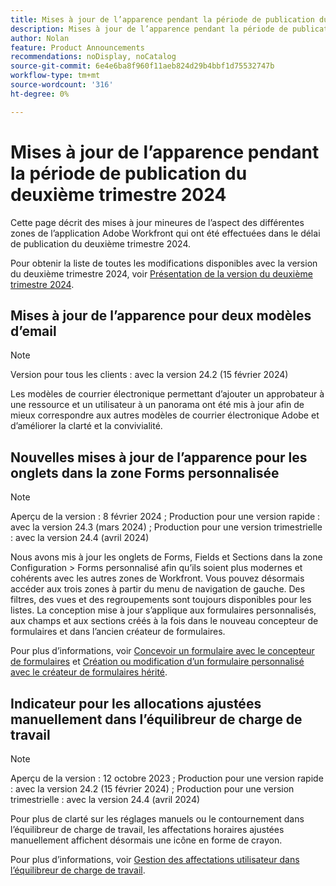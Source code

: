 ```yaml
---
title: Mises à jour de l’apparence pendant la période de publication du deuxième trimestre 2024
description: Mises à jour de l’apparence pendant la période de publication du deuxième trimestre 2024
author: Nolan
feature: Product Announcements
recommendations: noDisplay, noCatalog
source-git-commit: 6e4e6ba8f960f11aeb824d29b4bbf1d75532747b
workflow-type: tm+mt
source-wordcount: '316'
ht-degree: 0%

---
```


# Mises à jour de l’apparence pendant la période de publication du deuxième trimestre 2024

Cette page décrit des mises à jour mineures de l’aspect des différentes zones de l’application Adobe Workfront qui ont été effectuées dans le délai de publication du deuxième trimestre 2024.

Pour obtenir la liste de toutes les modifications disponibles avec la version du deuxième trimestre 2024, voir [Présentation de la version du deuxième trimestre 2024](/help/quicksilver/product-announcements/product-releases/24-q2-release-activity/24-q2-release-overview.md).

## Mises à jour de l’apparence pour deux modèles d’email

>[!NOTE]
>
>Version pour tous les clients : avec la version 24.2 (15 février 2024)

Les modèles de courrier électronique permettant d’ajouter un approbateur à une ressource et un utilisateur à un panorama ont été mis à jour afin de mieux correspondre aux autres modèles de courrier électronique Adobe et d’améliorer la clarté et la convivialité.

## Nouvelles mises à jour de l’apparence pour les onglets dans la zone Forms personnalisée

>[!NOTE]
>
>Aperçu de la version : 8 février 2024 ; Production pour une version rapide : avec la version 24.3 (mars 2024) ; Production pour une version trimestrielle : avec la version 24.4 (avril 2024)

Nous avons mis à jour les onglets de Forms, Fields et Sections dans la zone Configuration > Forms personnalisé afin qu’ils soient plus modernes et cohérents avec les autres zones de Workfront. Vous pouvez désormais accéder aux trois zones à partir du menu de navigation de gauche. Des filtres, des vues et des regroupements sont toujours disponibles pour les listes. La conception mise à jour s’applique aux formulaires personnalisés, aux champs et aux sections créés à la fois dans le nouveau concepteur de formulaires et dans l’ancien créateur de formulaires.

Pour plus d’informations, voir [Concevoir un formulaire avec le concepteur de formulaires](/help/quicksilver/administration-and-setup/customize-workfront/create-manage-custom-forms/form-designer/design-a-form/design-a-form.md) et [Création ou modification d’un formulaire personnalisé avec le créateur de formulaires hérité](/help/quicksilver/administration-and-setup/customize-workfront/create-manage-custom-forms/create-or-edit-a-custom-form.md).

## Indicateur pour les allocations ajustées manuellement dans l’équilibreur de charge de travail

>[!NOTE]
>
>Aperçu de la version : 12 octobre 2023 ; Production pour une version rapide : avec la version 24.2 (15 février 2024) ; Production pour une version trimestrielle : avec la version 24.4 (avril 2024)

Pour plus de clarté sur les réglages manuels ou le contournement dans l’équilibreur de charge de travail, les affectations horaires ajustées manuellement affichent désormais une icône en forme de crayon.

Pour plus d’informations, voir [Gestion des affectations utilisateur dans l’équilibreur de charge de travail](/help/quicksilver/resource-mgmt/workload-balancer/manage-user-allocations-workload-balancer.md).

